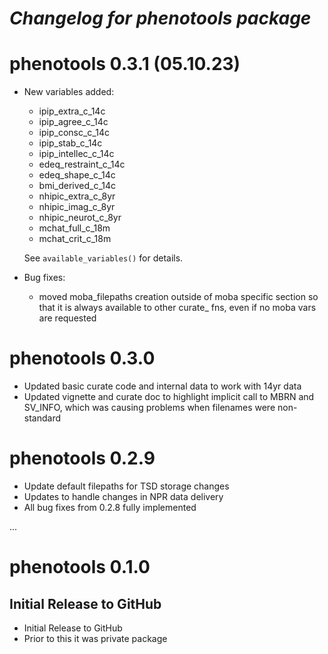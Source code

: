 # *Changelog for phenotools package*



# phenotools 0.3.1 (05.10.23)

* New variables added: 
    * ipip_extra_c_14c
    * ipip_agree_c_14c
    * ipip_consc_c_14c
    * ipip_stab_c_14c
    * ipip_intellec_c_14c
    * edeq_restraint_c_14c
    * edeq_shape_c_14c
    * bmi_derived_c_14c
    * nhipic_extra_c_8yr
    * nhipic_imag_c_8yr
    * nhipic_neurot_c_8yr
    * mchat_full_c_18m
    * mchat_crit_c_18m
    
    See `available_variables()` for details.

* Bug fixes: 
    * moved moba_filepaths creation outside of moba specific section so that it is always available to other curate_ fns, even if no
    moba vars are requested

# phenotools 0.3.0 

* Updated basic curate code and internal data to work with 14yr data 
* Updated vignette and curate doc to highlight implicit call to MBRN and SV_INFO, which was causing problems when filenames were
non-standard

# phenotools 0.2.9 

* Update default filepaths for TSD storage changes 
* Updates to handle changes in NPR data delivery 
* All bug fixes from 0.2.8 fully implemented


...

# phenotools 0.1.0 

## Initial Release to GitHub

* Initial Release to GitHub
* Prior to this it was private package
